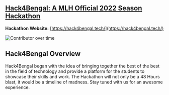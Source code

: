 ## [Hack4Bengal: A MLH Official 2022 Season Hackathon](https://hack4bengal.tech/)

**Hackathon Website:** [https://hack4bengal.tech/](https://hack4bengal.tech/)




![Contributor over time](https://contributor-overtime-api.apiseven.com/contributors-svg?chart=contributorOverTime&repo=hack4bengal/hack4bengal.github.io)


## Hack4Bengal Overview

Hack4Bengal began with the idea of bringing together the best of the best in the field of technology and provide a platform for the students to showcase their skills and work.
The Hackathon will not only be a 48 Hours blast, it would be a timeline of madness. Stay tuned with us for an awesome experience.

